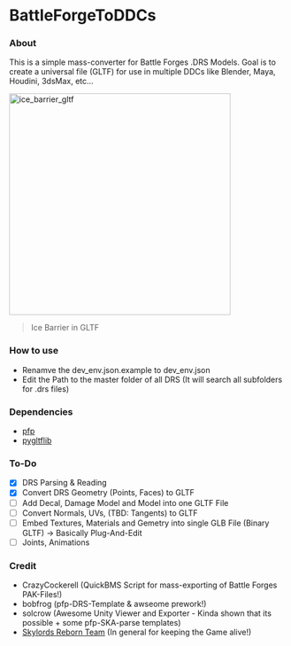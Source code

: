# BattleForgeToDDCs
### About
This is a simple mass-converter for Battle Forges .DRS Models. Goal is to create a universal file (GLTF) for use in multiple DDCs like Blender, Maya, Houdini, 3dsMax, etc...

<img src="https://i.gyazo.com/51a830c1b9aaefcafeedaf3ecd8edee8.png" alt="ice_barrier_gltf" width="400" height="400">

> Ice Barrier in GLTF


### How to use
- Renamve the dev_env.json.example to dev_env.json
- Edit the Path to the master folder of all DRS (It will search all subfolders for .drs files)

### Dependencies
- [pfp](https://github.com/d0c-s4vage/pfpu)
- [pygltflib](https://gitlab.com/dodgyville/pygltflib)

### To-Do
- [x] DRS Parsing & Reading
- [X] Convert DRS Geometry (Points, Faces) to GLTF
- [ ] Add Decal, Damage Model and Model into one GLTF File
- [ ] Convert Normals, UVs, (TBD: Tangents) to GLTF
- [ ] Embed Textures, Materials and Gemetry into single GLB File (Binary GLTF) -> Basically Plug-And-Edit
- [ ] Joints, Animations

### Credit
- CrazyCockerell (QuickBMS Script for mass-exporting of Battle Forges PAK-Files!)
- bobfrog (pfp-DRS-Template & awseome prework!)
- solcrow (Awesome Unity Viewer and Exporter - Kinda shown that its possible + some pfp-SKA-parse templates)
- [Skylords Reborn Team](https://forum.skylords.eu/) (In general for keeping the Game alive!)
